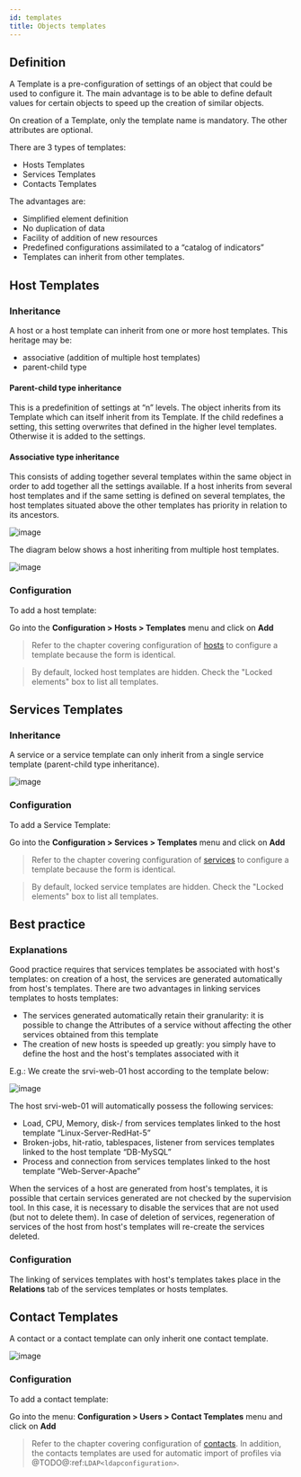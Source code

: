 ```yaml
---
id: templates
title: Objects templates
---
```


## Definition

A Template is a pre-configuration of settings of an object that could be used to configure it.
The main advantage is to be able to define default values for certain objects to speed up the creation of similar objects.

On creation of a Template, only the template name is mandatory. The other attributes are optional.

There are 3 types of templates:

* Hosts Templates
* Services Templates
* Contacts Templates

The advantages are:

* Simplified element definition
* No duplication of data
* Facility of addition of new resources
* Predefined configurations assimilated to a “catalog of indicators”
* Templates can inherit from other templates.

## Host Templates

### Inheritance

A host or a host template can inherit from one or more host templates. This heritage may be:

* associative (addition of multiple host templates)
* parent-child type

#### Parent-child type inheritance

This is a predefinition of settings at “n” levels. The object inherits from its Template which can itself inherit from
its Template. If the child redefines a setting, this setting overwrites that defined in the higher level templates.
Otherwise it is added to the settings.

#### Associative type inheritance

This consists of adding together several templates within the same object in order to add together all the settings
available. If a host inherits from several host templates and if the same setting is defined on several templates, the
host templates situated above the other templates has priority in relation to its ancestors.

![image](assets/configuration/09hostmodels.png)

The diagram below shows a host inheriting from multiple host templates.

![image](assets/configuration/09hostmodelsheritage.png)

### Configuration

To add a host template:

Go into the **Configuration > Hosts > Templates** menu and click on **Add**

> Refer to the chapter covering configuration of [hosts](hosts) to configure a template because the form is
> identical.

> By default, locked host templates are hidden. Check the "Locked elements" box to list all templates.

## Services Templates

### Inheritance

A service or a service template can only inherit from a single service template (parent-child type inheritance).

![image](assets/configuration/09heritageservice.png)

### Configuration

To add a Service Template:

Go into the **Configuration > Services > Templates** menu and click on **Add**

> Refer to the chapter covering configuration of [services](services) to configure a template because the form is identical.

> By default, locked service templates are hidden. Check the "Locked elements" box to list all templates.

## Best practice

### Explanations

Good practice requires that services templates be associated with host's templates: on creation of a host, the services
are generated automatically from host's templates. There are two advantages in linking services templates to hosts
templates:

* The services generated automatically retain their granularity: it is possible to change the Attributes of a service
  without affecting the other services obtained from this template
* The creation of new hosts is speeded up greatly: you simply have to define the host and the host's templates
  associated with it

E.g.: We create the srvi-web-01 host according to the template below:

![image](assets/configuration/09hostexemple.png)

The host srvi-web-01 will automatically possess the following services:

* Load, CPU, Memory, disk-/ from services templates linked to the host template “Linux-Server-RedHat-5”
* Broken-jobs, hit-ratio, tablespaces, listener from services templates linked to the host template “DB-MySQL”
* Process and connection from services templates linked to the host template “Web-Server-Apache”

When the services of a host are generated from host's templates, it is possible that certain services generated are not
checked by the supervision tool. In this case, it is necessary to disable the services that are not used (but not to
delete them). In case of deletion of services, regeneration of services of the host from host's templates will re-create
the services deleted.

### Configuration

The linking of services templates with host's templates takes place in the **Relations** tab of the services templates
or hosts templates.

## Contact Templates

A contact or a contact template can only inherit one contact template.

![image](assets/configuration/09contactmodel.png)

### Configuration

To add a contact template:

Go into the menu: **Configuration > Users > Contact Templates** menu and click on **Add**

> Refer to the chapter covering configuration of [contacts](contacts). In addition, the contacts templates are used for
> automatic import of profiles via @TODO@:ref:`LDAP<ldapconfiguration>`.
